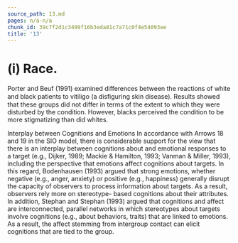 ```yaml
---
source_path: 13.md
pages: n/a-n/a
chunk_id: 39c7f2d1c3499f16b3eda81c7a71c0f4e54093ee
title: '13'
---
```

# (i) Race.

Porter and Beuf (1991) examined differences between the reactions of white and black patients to vitiligo (a disﬁguring skin disease). Results showed that these groups did not differ in terms of the extent to which they were disturbed by the condition. However, blacks perceived the condition to be more stigmatizing than did whites.

Interplay between Cognitions and Emotions In accordance with Arrows 18 and 19 in the SIO model, there is considerable support for the view that there is an interplay between cognitions about and emotional responses to a target (e.g., Dijker, 1989; Mackie & Hamilton, 1993; Vanman & Miller, 1993), including the perspective that emotions affect cognitions about targets. In this regard, Bodenhausen (1993) argued that strong emotions, whether negative (e.g., anger, anxiety) or positive (e.g., happiness) generally disrupt the capacity of observers to process information about targets. As a result, observers rely more on stereotype- based cognitions about their attributes. In addition, Stephan and Stephan (1993) argued that cognitions and affect are interconnected, parallel networks in which stereotypes about targets involve cognitions (e.g., about behaviors, traits) that are linked to emotions. As a result, the affect stemming from intergroup contact can elicit cognitions that are tied to the group.
